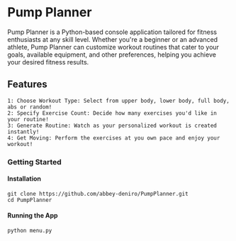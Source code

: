 # Pump Planner
Pump Planner is a Python-based console application tailored for fitness enthusiasts at any skill level. 
Whether you're a beginner or an advanced athlete, Pump Planner can customize workout routines that cater to your goals, 
available equipment, and other preferences, helping you achieve your desired fitness results.
## Features
    1: Choose Workout Type: Select from upper body, lower body, full body, abs or random!
    2: Specify Exercise Count: Decide how many exercises you'd like in your routine!
    3: Generate Routine: Watch as your personalized workout is created instantly!
    4: Get Moving: Perform the exercises at you own pace and enjoy your workout!
### Getting Started
#### Installation
    git clone https://github.com/abbey-deniro/PumpPlanner.git
    cd PumpPlanner
#### Running the App
    python menu.py
